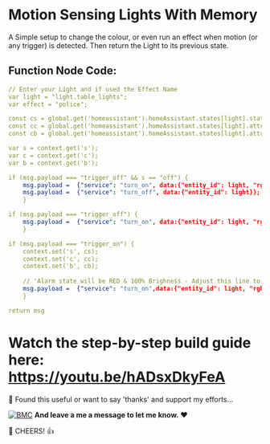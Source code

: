 # Motion Sensing Lights With Memory

A Simple setup to change the colour, or even run an effect when motion (or any trigger) is detected. Then return the Light to its previous state.

## Function Node Code:
```yaml
// Enter your Light and if used the Effect Name
var light = "light.table_lights";
var effect = "police"; 

const cs = global.get('homeassistant').homeAssistant.states[light].state;
const cc = global.get('homeassistant').homeAssistant.states[light].attributes.rgb_color;
const cb = global.get('homeassistant').homeAssistant.states[light].attributes.brightness;

var s = context.get('s');
var c = context.get('c');
var b = context.get('b');

if (msg.payload === "trigger_off" && s == "off") {
    msg.payload =  {"service": "turn_on", data:{"entity_id": light, "rgb_color": c,"brightness": b, "effect":"none"}};
    msg.payload =  {"service": "turn_off", data:{"entity_id": light}};
    }

if (msg.payload === "trigger_off") {
    msg.payload =  {"service": "turn_on", data:{"entity_id": light, "rgb_color": c,"brightness": b, "effect":"none"}};
    }

if (msg.payload === "trigger_on") {
    context.set('s', cs);
    context.set('c', cc);
    context.set('b', cb);
    
    // 'Alarm state will be RED & 100% Brighness - Adjust this line to suit your needs'
    msg.payload =  {"service": "turn_on",data:{"entity_id": light, "rgb_color": [255,0,0],"brightness": 255, "effect":effect}};
    }

return msg
```

# Watch the step-by-step build guide here: https://youtu.be/hADsxDkyFeA


🎁 Found this useful or want to say 'thanks' and support my efforts...

[![BMC](https://www.buymeacoffee.com/assets/img/custom_images/white_img.png)](https://www.buymeacoffee.com/3ative) **And leave a me a message to let me know.**  ❤

🍺 CHEERS! 👍
